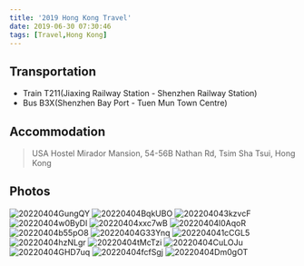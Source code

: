 ```yaml
---
title: '2019 Hong Kong Travel'
date: 2019-06-30 07:30:46
tags: [Travel,Hong Kong]
---
```

## Transportation
- Train T211(Jiaxing Railway Station - Shenzhen Railway Station)
- Bus B3X(Shenzhen Bay Port - Tuen Mun Town Centre)

## Accommodation
> USA Hostel 
> Mirador Mansion, 54-56B Nathan Rd, Tsim Sha Tsui, Hong Kong

## Photos
![20220404GungQY](https://r2.qwq.mx/blog/20220404GungQY.jpg)
![20220404BqkUBO](https://r2.qwq.mx/blog/20220404BqkUBO.jpg)
![202204043kzvcF](https://r2.qwq.mx/blog/202204043kzvcF.jpg)
![20220404w0ByDl](https://r2.qwq.mx/blog/20220404w0ByDl.jpg)
![20220404xxc7wB](https://r2.qwq.mx/blog/20220404xxc7wB.jpg)
![20220404l0AqoR](https://r2.qwq.mx/blog/20220404l0AqoR.jpg)
![20220404b55pO8](https://r2.qwq.mx/blog/20220404b55pO8.jpg)
![20220404G33Ynq](https://r2.qwq.mx/blog/20220404G33Ynq.jpg)
![202204041cCGL5](https://r2.qwq.mx/blog/202204041cCGL5.jpg)
![20220404hzNLgr](https://r2.qwq.mx/blog/20220404hzNLgr.jpg)
![20220404tMcTzi](https://r2.qwq.mx/blog/20220404tMcTzi.jpg)
![20220404CuLOJu](https://r2.qwq.mx/blog/20220404CuLOJu.jpg)
![20220404GHD7uq](https://r2.qwq.mx/blog/20220404GHD7uq.jpg)
![20220404fcfSgj](https://r2.qwq.mx/blog/20220404fcfSgj.jpg)
![20220404Dm0gOT](https://r2.qwq.mx/blog/20220404Dm0gOT.jpg)